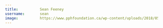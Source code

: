 ```yaml
---
title:          Sean Feeney
username:       sean
image:          https://www.pphfoundation.ca/wp-content/uploads/2018/05/default-avatar-600x600.png      
---
```

